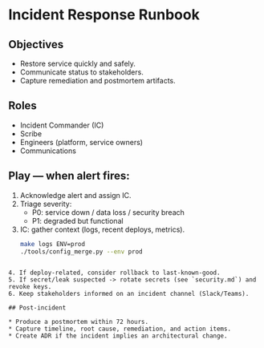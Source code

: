 # Incident Response Runbook

## Objectives
- Restore service quickly and safely.
- Communicate status to stakeholders.
- Capture remediation and postmortem artifacts.

## Roles
- Incident Commander (IC)
- Scribe
- Engineers (platform, service owners)
- Communications

## Play — when alert fires:
1. Acknowledge alert and assign IC.
2. Triage severity:
   - P0: service down / data loss / security breach
   - P1: degraded but functional
3. IC: gather context (logs, recent deploys, metrics).
   ```bash
   make logs ENV=prod
   ./tools/config_merge.py --env prod
````

4. If deploy-related, consider rollback to last-known-good.
5. If secret/leak suspected -> rotate secrets (see `security.md`) and revoke keys.
6. Keep stakeholders informed on an incident channel (Slack/Teams).

## Post-incident

* Produce a postmortem within 72 hours.
* Capture timeline, root cause, remediation, and action items.
* Create ADR if the incident implies an architectural change.
